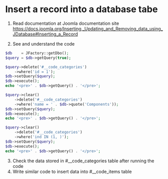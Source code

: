 # Insert a record into a database tabe

1. Read documentation at Joomla documentation site https://docs.joomla.org/Inserting,_Updating_and_Removing_data_using_JDatabase#Inserting_a_Record

2. See and understand the code

```php
$db    = JFactory::getDbo();
$query = $db->getQuery(true);

$query->delete('#__code_categories')
	->where('id = 1');
$db->setQuery($query);
$db->execute();
echo '<pre>' . $db->getQuery() . '</pre>';

$query->clear()
	->delete('#__code_categories')
	->where('name = ' . $db->quote('Components'));
$db->setQuery($query);
$db->execute();
echo '<pre>' . $db->getQuery() . '</pre>';

$query->clear()
	->delete('#__code_categories')
	->where('ind IN (1, )');
$db->setQuery($query);
$db->execute();
echo '<pre>' . $db->getQuery() . '</pre>';
```
3. Check the data stored in #__code_categories table after running the code
4. Write similar code to insert data into #__code_items table
